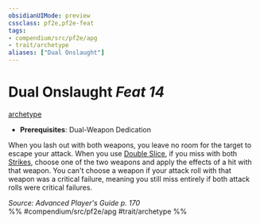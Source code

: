 ```yaml
---
obsidianUIMode: preview
cssclass: pf2e,pf2e-feat
tags:
- compendium/src/pf2e/apg
- trait/archetype
aliases: ["Dual Onslaught"]
---
```

# Dual Onslaught  *Feat 14*  
[archetype](/rules/traits/archetype.md)  

- **Prerequisites**: Dual-Weapon Dedication

When you lash out with both weapons, you leave no room for the target to escape your attack. When you use [Double Slice](/compendium/feats/double-slice.md), if you miss with both [Strikes](/rules/actions/strike.md), choose one of the two weapons and apply the effects of a hit with that weapon. You can't choose a weapon if your attack roll with that weapon was a critical failure, meaning you still miss entirely if both attack rolls were critical failures.

*Source: Advanced Player's Guide p. 170*  
%% #compendium/src/pf2e/apg #trait/archetype %%